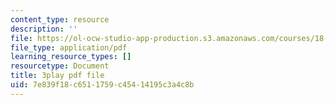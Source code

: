 ```yaml
---
content_type: resource
description: ''
file: https://ol-ocw-studio-app-production.s3.amazonaws.com/courses/18-01sc-single-variable-calculus-fall-2010/7e839f18c6511759c45414195c3a4c8b_BSAA0akmPEU.pdf
file_type: application/pdf
learning_resource_types: []
resourcetype: Document
title: 3play pdf file
uid: 7e839f18-c651-1759-c454-14195c3a4c8b
---
```

